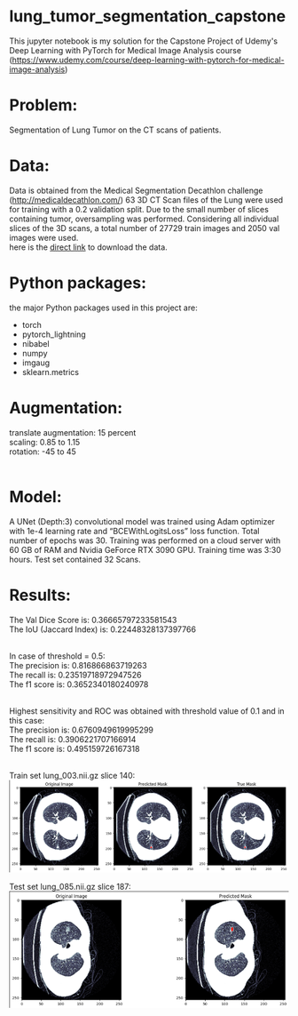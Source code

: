 # lung_tumor_segmentation_capstone
This jupyter notebook is my solution for the Capstone Project of Udemy's Deep Learning with PyTorch for Medical Image Analysis course (https://www.udemy.com/course/deep-learning-with-pytorch-for-medical-image-analysis)


# Problem:
Segmentation of Lung Tumor on the CT scans of patients.

# Data:
Data is obtained from the Medical Segmentation Decathlon challenge (http://medicaldecathlon.com/)
63 3D CT Scan files of the Lung were used for training with a 0.2 validation split. Due to the small number of slices containing tumor, oversampling was performed. Considering all individual slices of the 3D scans, a total number of 27729 train images and 2050 val images were used. <br>
here is the [direct link](https://msd-for-monai.s3-us-west-2.amazonaws.com/Task06_Lung.tar) to download the data.

# Python packages:
the major Python packages used in this project are: <br>
* torch
* pytorch_lightning
* nibabel
* numpy
* imgaug
* sklearn.metrics

# Augmentation: 
translate augmentation: 15 percent <br>
scaling: 0.85 to 1.15 <br>
rotation: -45 to 45 <br><br>

# Model:
A UNet (Depth:3) convolutional model was trained using Adam optimizer with 1e-4 learning rate and “BCEWithLogitsLoss” loss function. Total number of epochs was 30.  Training was performed on a cloud server with 60 GB of RAM and Nvidia GeForce RTX 3090 GPU. Training time was 3:30 hours. Test set contained 32 Scans.

# Results:
The Val Dice Score is: 0.36665797233581543 <br>
The IoU (Jaccard Index)  is: 0.22448328137397766 <br><br>

In case of threshold = 0.5: <br>
The precision  is: 0.816866863719263<br>
The recall  is: 0.23519718972947526<br>
The f1 score  is: 0.3652340180240978<br><br>

Highest sensitivity and ROC was obtained with threshold value of 0.1 and in this case: <br>
The precision  is: 0.6760949619995299 <br>
The recall  is: 0.3906221707166914 <br>
The f1 score  is: 0.495159726167318 <br><br>
 

Train set lung_003.nii.gz slice 140: <br>
![a sclice of the training set with the corresponding predicted mask and ground truth](/train_example.png?raw=true)

Test set lung_085.nii.gz slice 187: <br>
![a sclice of the test set with the corresponding predicted mask](/test_example.png?raw=true)

